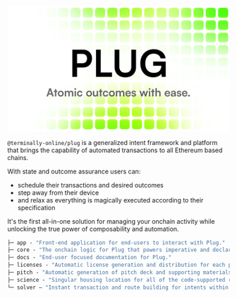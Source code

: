 ![Plug banner](/plug.png)

`@terminally-online/plug` is a generalized intent framework and platform that brings the capability of automated transactions to all Ethereum based chains.

With state and outcome assurance users can:

-   schedule their transactions and desired outcomes
-   step away from their device
-   and relax as everything is magically executed according to their specification

It's the first all-in-one solution for managing your onchain activity while unlocking the true power of composability and automation.

```ml
├─ app - "Front-end application for end-users to interact with Plug."
├─ core - "The onchain logic for Plug that powers imperative and declarative intents."
├─ docs - "End-user focused documentation for Plug."
├─ licenses - "Automatic license generation and distribution for each package of Plug."
├─ pitch - "Automatic generation of pitch deck and supporting materials."
├─ science - "Singular housing location for all of the code-supported research of the ecosystem."
└─ solver — "Instant transaction and route building for intents within Plug."
```
